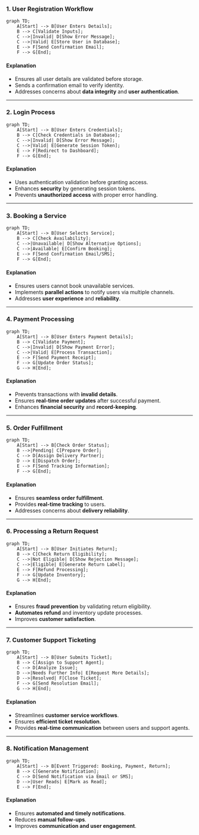 ### **1. User Registration Workflow**
```mermaid
graph TD;
    A[Start] --> B[User Enters Details];
    B --> C[Validate Inputs];
    C -->|Invalid| D[Show Error Message];
    C -->|Valid| E[Store User in Database];
    E --> F[Send Confirmation Email];
    F --> G[End];
```
#### **Explanation**
- Ensures all user details are validated before storage.
- Sends a confirmation email to verify identity.
- Addresses concerns about **data integrity** and **user authentication**.

---

### **2. Login Process**
```mermaid
graph TD;
    A[Start] --> B[User Enters Credentials];
    B --> C[Check Credentials in Database];
    C -->|Invalid| D[Show Error Message];
    C -->|Valid| E[Generate Session Token];
    E --> F[Redirect to Dashboard];
    F --> G[End];
```
#### **Explanation**
- Uses authentication validation before granting access.
- Enhances **security** by generating session tokens.
- Prevents **unauthorized access** with proper error handling.

---

### **3. Booking a Service**
```mermaid
graph TD;
    A[Start] --> B[User Selects Service];
    B --> C[Check Availability];
    C -->|Unavailable| D[Show Alternative Options];
    C -->|Available| E[Confirm Booking];
    E --> F[Send Confirmation Email/SMS];
    F --> G[End];
```
#### **Explanation**
- Ensures users cannot book unavailable services.
- Implements **parallel actions** to notify users via multiple channels.
- Addresses **user experience** and **reliability**.

---

### **4. Payment Processing**
```mermaid
graph TD;
    A[Start] --> B[User Enters Payment Details];
    B --> C[Validate Payment];
    C -->|Invalid| D[Show Payment Error];
    C -->|Valid| E[Process Transaction];
    E --> F[Send Payment Receipt];
    F --> G[Update Order Status];
    G --> H[End];
```
#### **Explanation**
- Prevents transactions with **invalid details**.
- Ensures **real-time order updates** after successful payment.
- Enhances **financial security** and **record-keeping**.

---

### **5. Order Fulfillment**
```mermaid
graph TD;
    A[Start] --> B[Check Order Status];
    B -->|Pending| C[Prepare Order];
    C --> D[Assign Delivery Partner];
    D --> E[Dispatch Order];
    E --> F[Send Tracking Information];
    F --> G[End];
```
#### **Explanation**
- Ensures **seamless order fulfillment**.
- Provides **real-time tracking** to users.
- Addresses concerns about **delivery reliability**.

---

### **6. Processing a Return Request**
```mermaid
graph TD;
    A[Start] --> B[User Initiates Return];
    B --> C[Check Return Eligibility];
    C -->|Not Eligible| D[Show Rejection Message];
    C -->|Eligible| E[Generate Return Label];
    E --> F[Refund Processing];
    F --> G[Update Inventory];
    G --> H[End];
```
#### **Explanation**
- Ensures **fraud prevention** by validating return eligibility.
- **Automates refund** and inventory update processes.
- Improves **customer satisfaction**.

---

### **7. Customer Support Ticketing**
```mermaid
graph TD;
    A[Start] --> B[User Submits Ticket];
    B --> C[Assign to Support Agent];
    C --> D[Analyze Issue];
    D -->|Needs Further Info| E[Request More Details];
    D -->|Resolved| F[Close Ticket];
    F --> G[Send Resolution Email];
    G --> H[End];
```
#### **Explanation**
- Streamlines **customer service workflows**.
- Ensures **efficient ticket resolution**.
- Provides **real-time communication** between users and support agents.

---

### **8. Notification Management**
```mermaid
graph TD;
    A[Start] --> B[Event Triggered: Booking, Payment, Return];
    B --> C[Generate Notification];
    C --> D[Send Notification via Email or SMS];
    D -->|User Reads| E[Mark as Read];
    E --> F[End];
```
#### **Explanation**
- Ensures **automated and timely notifications**.
- Reduces **manual follow-ups**.
- Improves **communication and user engagement**.
